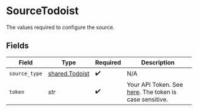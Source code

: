 # SourceTodoist

The values required to configure the source.


## Fields

| Field                                                                                                               | Type                                                                                                                | Required                                                                                                            | Description                                                                                                         |
| ------------------------------------------------------------------------------------------------------------------- | ------------------------------------------------------------------------------------------------------------------- | ------------------------------------------------------------------------------------------------------------------- | ------------------------------------------------------------------------------------------------------------------- |
| `source_type`                                                                                                       | [shared.Todoist](../../models/shared/todoist.md)                                                                    | :heavy_check_mark:                                                                                                  | N/A                                                                                                                 |
| `token`                                                                                                             | *str*                                                                                                               | :heavy_check_mark:                                                                                                  | Your API Token. See <a href="https://todoist.com/app/settings/integrations/">here</a>. The token is case sensitive. |